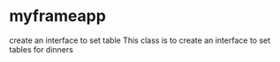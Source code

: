 # myframeapp
create an interface to set table
This class is to create an interface to set tables for dinners 
